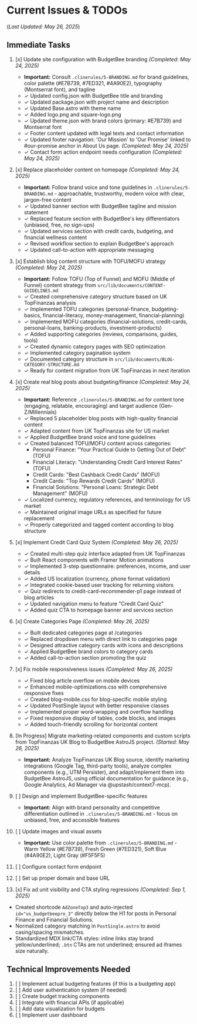 # Current Issues & TODOs

(_Last Updated: May 26, 2025_)

## Immediate Tasks

1. [x] Update site configuration with BudgetBee branding _(Completed: May 24, 2025)_
   - **Important:** Consult `.clinerules/5-BRANDING.md` for brand guidelines, color palette (#E7B739, #7ED321, #4A90E2), typography (Montserrat font), and tagline
   - ✓ Updated config.json with BudgetBee title and branding
   - ✓ Updated package.json with project name and description
   - ✓ Updated Base.astro with theme name
   - ✓ Added logo.png and square-logo.png
   - ✓ Updated theme.json with brand colors (primary: #E7B739) and Montserrat font
   - ✓ Footer content updated with legal texts and contact information
   - ✓ Updated footer navigation: 'Our Mission' to 'Our Promise' linked to #our-promise anchor in About Us page. _(Completed: May 24, 2025)_
   - ✓ Contact form action endpoint needs configuration _(Completed: May 24, 2025)_
2. [x] Replace placeholder content on homepage _(Completed: May 24, 2025)_
   - **Important:** Follow brand voice and tone guidelines in `.clinerules/5-BRANDING.md` - approachable, trustworthy, modern voice with clear, jargon-free content
   - ✓ Updated banner section with BudgetBee tagline and mission statement
   - ✓ Replaced feature section with BudgetBee's key differentiators (unbiased, free, no sign-ups)
   - ✓ Updated services section with credit cards, budgeting, and financial wellness content
   - ✓ Revised workflow section to explain BudgetBee's approach
   - ✓ Updated call-to-action with appropriate messaging
3. [x] Establish blog content structure with TOFU/MOFU strategy _(Completed: May 24, 2025)_
   - **Important:** Follow TOFU (Top of Funnel) and MOFU (Middle of Funnel) content strategy from `src/lib/documents/CONTENT-GUIDELINES.md`
   - ✓ Created comprehensive category structure based on UK TopFinanzas analysis
   - ✓ Implemented TOFU categories (personal-finance, budgeting-basics, financial-literacy, money-management, financial-planning)
   - ✓ Implemented MOFU categories (financial-solutions, credit-cards, personal-loans, banking-products, investment-products)
   - ✓ Added supporting categories (reviews, comparisons, guides, tools)
   - ✓ Created dynamic category pages with SEO optimization
   - ✓ Implemented category pagination system
   - ✓ Documented category structure in `src/lib/documents/BLOG-CATEGORY-STRUCTURE.md`
   - ✓ Ready for content migration from UK TopFinanzas in next iteration
4. [x] Create real blog posts about budgeting/finance _(Completed: May 24, 2025)_
   - **Important:** Reference `.clinerules/5-BRANDING.md` for content tone (engaging, relatable, encouraging) and target audience (Gen-Z/Millennials)
   - ✓ Replaced 5 placeholder blog posts with high-quality financial content
   - ✓ Adapted content from UK TopFinanzas site for US market
   - ✓ Applied BudgetBee brand voice and tone guidelines
   - ✓ Created balanced TOFU/MOFU content across categories:
     - Personal Finance: "Your Practical Guide to Getting Out of Debt" (TOFU)
     - Financial Literacy: "Understanding Credit Card Interest Rates" (TOFU)
     - Credit Cards: "Best Cashback Credit Cards" (MOFU)
     - Credit Cards: "Top Rewards Credit Cards" (MOFU)
     - Financial Solutions: "Personal Loans: Strategic Debt Management" (MOFU)
   - ✓ Localized currency, regulatory references, and terminology for US market
   - ✓ Maintained original image URLs as specified for future replacement
   - ✓ Properly categorized and tagged content according to blog structure
5. [x] Implement Credit Card Quiz System _(Completed: May 26, 2025)_
   - ✓ Created multi-step quiz interface adapted from UK TopFinanzas
   - ✓ Built React components with Framer Motion animations
   - ✓ Implemented 3-step questionnaire: preferences, income, and user details
   - ✓ Added US localization (currency, phone format validation)
   - ✓ Integrated cookie-based user tracking for returning visitors
   - ✓ Quiz redirects to credit-card-recommender-p1 page instead of blog articles
   - ✓ Updated navigation menu to feature "Credit Card Quiz"
   - ✓ Added quiz CTA to homepage banner and services section
6. [x] Create Categories Page _(Completed: May 26, 2025)_
   - ✓ Built dedicated categories page at /categories
   - ✓ Replaced dropdown menu with direct link to categories page
   - ✓ Designed attractive category cards with icons and descriptions
   - ✓ Applied BudgetBee brand colors to category cards
   - ✓ Added call-to-action section promoting the quiz
7. [x] Fix mobile responsiveness issues _(Completed: May 26, 2025)_
   - ✓ Fixed blog article overflow on mobile devices
   - ✓ Enhanced mobile-optimizations.css with comprehensive responsive fixes
   - ✓ Created blog-mobile.css for blog-specific mobile styling
   - ✓ Updated PostSingle layout with better responsive classes
   - ✓ Implemented proper word-wrapping and overflow handling
   - ✓ Fixed responsive display of tables, code blocks, and images
   - ✓ Added touch-friendly scrolling for horizontal content
8. [In Progress] Migrate marketing-related components and custom scripts from TopFinanzas UK Blog to BudgetBee AstroJS project. _(Started: May 26, 2025)_
   - **Important:** Analyze TopFinanzas UK Blog source, identify marketing integrations (Google Tag, third-party tools), analyze complex components (e.g., UTM Persister), and adapt/implement them into BudgetBee AstroJS, using official documentation for guidance (e.g., Google Analytics, Ad Manager via @upstash/context7-mcp).
9. [ ] Design and implement BudgetBee-specific features
   - **Important:** Align with brand personality and competitive differentiation outlined in `.clinerules/5-BRANDING.md` - focus on unbiased, free, and accessible features
10. [ ] Update images and visual assets
    - **Important:** Use color palette from `.clinerules/5-BRANDING.md` - Warm Yellow (#E7B739), Fresh Green (#7ED321), Soft Blue (#4A90E2), Light Gray (#F5F5F5)

11. [ ] Configure contact form endpoint
12. [ ] Set up proper domain and base URL
13. [x] Fix ad unit visibility and CTA styling regressions _(Completed: Sep 1, 2025)_

- Created shortcode `AdZoneTop3` and auto-injected `id="us_budgetbeepro_3"` directly below the H1 for posts in Personal Finance and Financial Solutions.
- Normalized category matching in `PostSingle.astro` to avoid casing/spacing mismatches.
- Standardized MDX link/CTA styles: inline links stay brand yellow/underlined; `.btn` CTAs are not underlined; ensured ad iframes size naturally.

## Technical Improvements Needed

1. [ ] Implement actual budgeting features (if this is a budgeting app)
2. [ ] Add user authentication system (if needed)
3. [ ] Create budget tracking components
4. [ ] Integrate with financial APIs (if applicable)
5. [ ] Add data visualization for budgets
6. [ ] Implement user dashboard
